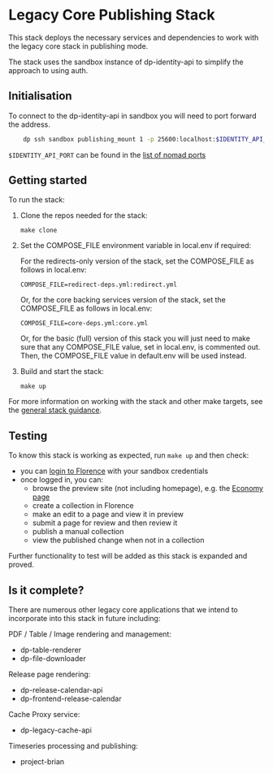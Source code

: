# Legacy Core Publishing Stack

This stack deploys the necessary services and dependencies to work with the legacy core stack in publishing mode.

The stack uses the sandbox instance of dp-identity-api to simplify the approach to using auth.

## Initialisation

To connect to the dp-identity-api in sandbox you will need to port forward the address.

```sh
    dp ssh sandbox publishing_mount 1 -p 25600:localhost:$IDENTITY_API_PORT
```

`$IDENTITY_API_PORT` can be found in the [list of nomad ports](https://github.com/ONSdigital/dp-setup/blob/awsb/PORTS.md)

## Getting started

To run the stack:

1. Clone the repos needed for the stack:

   ```shell
   make clone
   ```

2. Set the COMPOSE_FILE environment variable in local.env if required:

    For the redirects-only version of the stack, set the COMPOSE_FILE as follows in local.env:
  
     ```shell
     COMPOSE_FILE=redirect-deps.yml:redirect.yml
     ```
  
    Or, for the core backing services version of the stack, set the COMPOSE_FILE as follows in local.env:
  
     ```shell
    COMPOSE_FILE=core-deps.yml:core.yml
     ```
  
    Or, for the basic (full) version of this stack you will just need to make sure that any COMPOSE_FILE value, set in local.env, is commented out.
    Then, the COMPOSE_FILE value in default.env will be used instead.

3. Build and start the stack:

   ```shell
   make up
   ```

For more information on working with the stack and other make targets, see the [general stack guidance](../README.md#general-guidance-for-each-stack).

## Testing

To know this stack is working as expected, run `make up` and then check:

- you can [login to Florence](http://localhost:8081/florence/login) with your sandbox credentials
- once logged in, you can:
  - browse the preview site (not including homepage), e.g. the [Economy page](http://localhost:8081/economy)
  - create a collection in Florence
  - make an edit to a page and view it in preview
  - submit a page for review and then review it
  - publish a manual collection
  - view the published change when not in a collection

Further functionality to test will be added as this stack is expanded and proved.

## Is it complete?

There are numerous other legacy core applications that we intend to incorporate into this stack in future including:

PDF / Table / Image rendering and management:

- dp-table-renderer
- dp-file-downloader

Release page rendering:

- dp-release-calendar-api
- dp-frontend-release-calendar

Cache Proxy service:

- dp-legacy-cache-api

Timeseries processing and publishing:

- project-brian
